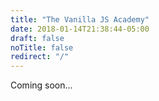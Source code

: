 ```yaml
---
title: "The Vanilla JS Academy"
date: 2018-01-14T21:38:44-05:00
draft: false
noTitle: false
redirect: "/"
---
```


Coming soon...